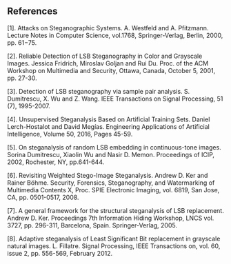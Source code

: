 
## References
[1]. Attacks on Steganographic Systems. A. Westfeld and A. Pfitzmann. Lecture Notes in Computer Science, vol.1768, Springer-Verlag, Berlin, 2000, pp. 61−75. 

[2]. Reliable Detection of LSB Steganography in Color and Grayscale Images. Jessica Fridrich, Miroslav Goljan and Rui Du.
Proc. of the ACM Workshop on Multimedia and Security, Ottawa, Canada, October 5, 2001, pp. 27-30. 

[3]. Detection of LSB steganography via sample pair analysis. S. Dumitrescu, X. Wu and Z. Wang. IEEE Transactions on Signal Processing, 51 (7), 1995-2007.

[4]. Unsupervised Steganalysis Based on Artificial Training Sets. Daniel Lerch-Hostalot and David Megías. Engineering Applications of Artificial Intelligence, Volume 50, 2016, Pages 45-59.

[5]. On steganalysis of random LSB embedding in continuous-tone images. Sorina Dumitrescu, Xiaolin Wu and Nasir D. Memon.  Proceedings of ICIP, 2002, Rochester, NY, pp.641-644. 

[6]. Revisiting Weighted Stego-Image Steganalysis. Andrew D. Ker and Rainer Böhme. Security, Forensics, Steganography, and Watermarking of Multimedia Contents X, Proc. SPIE Electronic Imaging, vol. 6819, San Jose, CA, pp. 0501-0517, 2008.

[7]. A general framework for the structural steganalysis of LSB replacement. Andrew D. Ker. Proceedings 7th Information Hiding Workshop, LNCS vol. 3727, pp. 296-311, Barcelona, Spain. Springer-Verlag, 2005. 

[8]. Adaptive steganalysis of Least Significant Bit replacement in grayscale natural images. L. Fillatre. Signal Processing, IEEE Transactions on, vol. 60, issue 2, pp. 556-569, February 2012.



